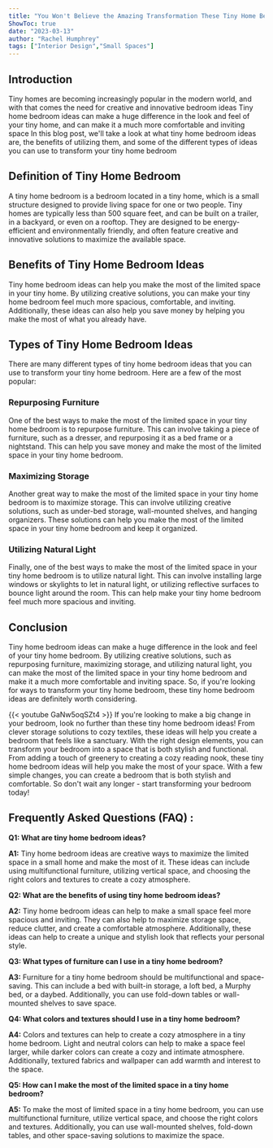```yaml
---
title: "You Won't Believe the Amazing Transformation These Tiny Home Bedroom Ideas Can Make!"
ShowToc: true 
date: "2023-03-13"
author: "Rachel Humphrey" 
tags: ["Interior Design","Small Spaces"]
---
```

## Introduction

Tiny homes are becoming increasingly popular in the modern world, and with that comes the need for creative and innovative bedroom ideas Tiny home bedroom ideas can make a huge difference in the look and feel of your tiny home, and can make it a much more comfortable and inviting space In this blog post, we'll take a look at what tiny home bedroom ideas are, the benefits of utilizing them, and some of the different types of ideas you can use to transform your tiny home bedroom 

## Definition of Tiny Home Bedroom

A tiny home bedroom is a bedroom located in a tiny home, which is a small structure designed to provide living space for one or two people. Tiny homes are typically less than 500 square feet, and can be built on a trailer, in a backyard, or even on a rooftop. They are designed to be energy-efficient and environmentally friendly, and often feature creative and innovative solutions to maximize the available space. 

## Benefits of Tiny Home Bedroom Ideas

Tiny home bedroom ideas can help you make the most of the limited space in your tiny home. By utilizing creative solutions, you can make your tiny home bedroom feel much more spacious, comfortable, and inviting. Additionally, these ideas can also help you save money by helping you make the most of what you already have. 

## Types of Tiny Home Bedroom Ideas

There are many different types of tiny home bedroom ideas that you can use to transform your tiny home bedroom. Here are a few of the most popular: 

### Repurposing Furniture

One of the best ways to make the most of the limited space in your tiny home bedroom is to repurpose furniture. This can involve taking a piece of furniture, such as a dresser, and repurposing it as a bed frame or a nightstand. This can help you save money and make the most of the limited space in your tiny home bedroom. 

### Maximizing Storage

Another great way to make the most of the limited space in your tiny home bedroom is to maximize storage. This can involve utilizing creative solutions, such as under-bed storage, wall-mounted shelves, and hanging organizers. These solutions can help you make the most of the limited space in your tiny home bedroom and keep it organized. 

### Utilizing Natural Light

Finally, one of the best ways to make the most of the limited space in your tiny home bedroom is to utilize natural light. This can involve installing large windows or skylights to let in natural light, or utilizing reflective surfaces to bounce light around the room. This can help make your tiny home bedroom feel much more spacious and inviting. 

## Conclusion

Tiny home bedroom ideas can make a huge difference in the look and feel of your tiny home bedroom. By utilizing creative solutions, such as repurposing furniture, maximizing storage, and utilizing natural light, you can make the most of the limited space in your tiny home bedroom and make it a much more comfortable and inviting space. So, if you're looking for ways to transform your tiny home bedroom, these tiny home bedroom ideas are definitely worth considering.

{{< youtube GaNw5oqSZt4 >}} 
If you're looking to make a big change in your bedroom, look no further than these tiny home bedroom ideas! From clever storage solutions to cozy textiles, these ideas will help you create a bedroom that feels like a sanctuary. With the right design elements, you can transform your bedroom into a space that is both stylish and functional. From adding a touch of greenery to creating a cozy reading nook, these tiny home bedroom ideas will help you make the most of your space. With a few simple changes, you can create a bedroom that is both stylish and comfortable. So don't wait any longer - start transforming your bedroom today!

## Frequently Asked Questions (FAQ) :
**Q1: What are tiny home bedroom ideas?**

**A1:** Tiny home bedroom ideas are creative ways to maximize the limited space in a small home and make the most of it. These ideas can include using multifunctional furniture, utilizing vertical space, and choosing the right colors and textures to create a cozy atmosphere.

**Q2: What are the benefits of using tiny home bedroom ideas?**

**A2:** Tiny home bedroom ideas can help to make a small space feel more spacious and inviting. They can also help to maximize storage space, reduce clutter, and create a comfortable atmosphere. Additionally, these ideas can help to create a unique and stylish look that reflects your personal style.

**Q3: What types of furniture can I use in a tiny home bedroom?**

**A3:** Furniture for a tiny home bedroom should be multifunctional and space-saving. This can include a bed with built-in storage, a loft bed, a Murphy bed, or a daybed. Additionally, you can use fold-down tables or wall-mounted shelves to save space.

**Q4: What colors and textures should I use in a tiny home bedroom?**

**A4:** Colors and textures can help to create a cozy atmosphere in a tiny home bedroom. Light and neutral colors can help to make a space feel larger, while darker colors can create a cozy and intimate atmosphere. Additionally, textured fabrics and wallpaper can add warmth and interest to the space.

**Q5: How can I make the most of the limited space in a tiny home bedroom?**

**A5:** To make the most of limited space in a tiny home bedroom, you can use multifunctional furniture, utilize vertical space, and choose the right colors and textures. Additionally, you can use wall-mounted shelves, fold-down tables, and other space-saving solutions to maximize the space.




